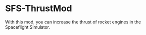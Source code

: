 # SFS-ThrustMod
With this mod, you can increase the thrust of rocket engines in the Spaceflight Simulator.
